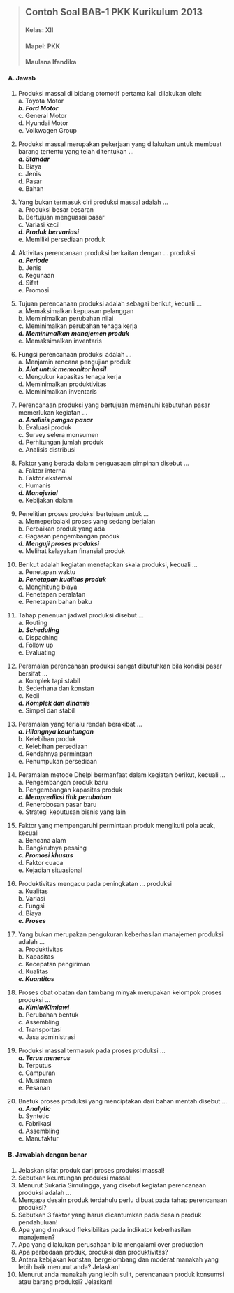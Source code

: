 > ## Contoh Soal BAB-1 PKK Kurikulum 2013  
> #### Kelas: XII  
> #### Mapel: PKK  
> #### Maulana Ifandika  

#### A. Jawab  
1. Produksi massal di bidang otomotif pertama kali dilakukan oleh:  
a. Toyota Motor  
***b. Ford Motor***  
c. General Motor  
d. Hyundai Motor  
e. Volkwagen Group  

2. Produksi massal merupakan pekerjaan yang dilakukan untuk membuat barang tertentu yang telah ditentukan ...  
***a. Standar***  
b. Biaya  
c. Jenis  
d. Pasar  
e. Bahan  

3. Yang bukan termasuk ciri produksi massal adalah ...  
a. Produksi besar besaran  
b. Bertujuan menguasai pasar  
c. Variasi kecil  
***d. Produk bervariasi***  
e. Memiliki persediaan produk  

4. Aktivitas perencanaan produksi berkaitan dengan ... produksi  
***a. Periode***  
b. Jenis  
c. Kegunaan  
d. Sifat  
e. Promosi  

5. Tujuan perencanaan produksi adalah sebagai berikut, kecuali ...  
a. Memaksimalkan kepuasan pelanggan  
b. Meminimalkan perubahan nilai  
c. Meminimalkan perubahan tenaga kerja  
***d. Meminimalkan manajemen produk***  
e. Memaksimalkan inventaris  

6. Fungsi perencanaan produksi adalah ...  
a. Menjamin rencana pengujian produk  
***b. Alat untuk memonitor hasil***  
c. Mengukur kapasitas tenaga kerja  
d. Meminimalkan produktivitas  
e. Meminimalkan inventaris  

7. Perencanaan produksi yang bertujuan memenuhi kebutuhan pasar memerlukan kegiatan ...  
***a. Analisis pangsa pasar***  
b. Evaluasi produk  
c. Survey selera monsumen  
d. Perhitungan jumlah produk  
e. Analisis distribusi  

8. Faktor yang berada dalam penguasaan pimpinan disebut ...  
a. Faktor internal  
b. Faktor eksternal  
c. Humanis  
***d. Manajerial***  
e. Kebijakan dalam  

9. Penelitian proses produksi bertujuan untuk ...  
a. Memeperbaiaki proses yang sedang berjalan  
b. Perbaikan produk yang ada  
c. Gagasan pengembangan produk  
***d. Menguji proses produksi***  
e. Melihat kelayakan finansial produk  

10. Berikut adalah kegiatan menetapkan skala produksi, kecuali ...  
a. Penetapan waktu  
***b. Penetapan kualitas produk***  
c. Menghitung biaya  
d. Penetapan peralatan  
e. Penetapan bahan baku  

11. Tahap penenuan jadwal produksi disebut ...  
a. Routing  
***b. Scheduling***  
c. Dispaching  
d. Follow up  
e. Evaluating  

12. Peramalan perencanaan produksi sangat dibutuhkan bila kondisi pasar bersifat ...  
a. Komplek tapi stabil  
b. Sederhana dan konstan  
c. Kecil  
***d. Komplek dan dinamis***  
e. Simpel dan stabil  

13. Peramalan yang terlalu rendah berakibat ...  
***a. Hilangnya keuntungan***  
b. Kelebihan produk  
c. Kelebihan persediaan  
d. Rendahnya permintaan  
e. Penumpukan persediaan  

14. Peramalan metode Dhelpi bermanfaat dalam kegiatan berikut, kecuali ...  
a. Pengembangan produk baru  
b. Pengembangan kapasitas produk  
***c. Memprediksi titik perubahan***  
d. Penerobosan pasar baru  
e. Strategi keputusan bisnis yang lain  

15. Faktor yang mempengaruhi permintaan produk mengikuti pola acak, kecuali  
a. Bencana alam  
b. Bangkrutnya pesaing  
***c. Promosi khusus***  
d. Faktor cuaca  
e. Kejadian situasional  

16. Produktivitas mengacu pada peningkatan ... produksi  
a. Kualitas  
b. Variasi  
c. Fungsi  
d. Biaya  
***e. Proses***  

17. Yang bukan merupakan pengukuran keberhasilan manajemen produksi adalah ...  
a. Produktivitas  
b. Kapasitas  
c. Kecepatan pengiriman  
d. Kualitas  
***e. Kuantitas***  

18. Proses obat obatan dan tambang minyak merupakan kelompok proses produksi ...  
***a. Kimia/Kimiawi***  
b. Perubahan bentuk  
c. Assembling  
d. Transportasi  
e. Jasa administrasi  

19. Produksi massal termasuk pada proses produksi ...  
***a. Terus menerus***  
b. Terputus  
c. Campuran  
d. Musiman  
e. Pesanan  

20. Bnetuk proses produksi yang menciptakan dari bahan mentah disebut ...  
***a. Analytic***  
b. Syntetic  
c. Fabrikasi  
d. Assembling  
e. Manufaktur  

#### B. Jawablah dengan benar  
1. Jelaskan sifat produk dari proses produksi massal!  
2. Sebutkan keuntungan produksi massal!  
3. Menurut Sukaria Simulingga, yang disebut kegiatan perencanaan produksi adalah ...  
4. Mengapa desain produk terdahulu perlu dibuat pada tahap perencanaan produksi?  
5. Sebutkan 3 faktor yang harus dicantumkan pada desain produk pendahuluan!  
6. Apa yang dimaksud fleksibilitas pada indikator keberhasilan manajemen?  
7. Apa yang dilakukan perusahaan bila mengalami over production  
8. Apa perbedaan produk, produksi dan produktivitas?  
9. Antara kebijakan konstan, bergelombang dan moderat manakah yang lebih baik
menurut anda? Jelaskan!  
10. Menurut anda manakah yang lebih sulit, perencanaan produk konsumsi atau barang produksi? Jelaskan!  
